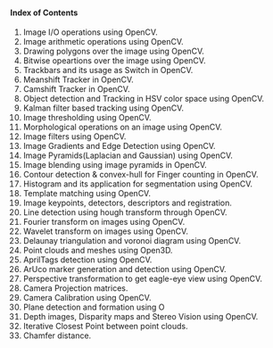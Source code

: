 #### Index of Contents
1. Image I/O operations using OpenCV.
2. Image arithmetic operations using OpenCV.
3. Drawing polygons over the image using OpenCV.
4. Bitwise opeartions over the image using OpenCV.
5. Trackbars and its usage as Switch in OpenCV.
6. Meanshift Tracker in OpenCV.
7. Camshift Tracker in OpenCV.
8. Object detection and Tracking in HSV color space using OpenCV.
9. Kalman filter based tracking using OpenCV.
10. Image thresholding using OpenCV.
11. Morphological operations on an image using OpenCV.
12. Image filters using OpenCV.
13. Image Gradients and Edge Detection using OpenCV.
14. Image Pyramids(Laplacian and Gaussian) using OpenCV.
15. Image blending using image pyramids in OpenCV.
16. Contour detection & convex-hull for Finger counting in OpenCV.
17. Histogram and its application for segmentation using OpenCV.
18. Template matching using OpenCV.
19. Image keypoints, detectors, descriptors and registration.
20. Line detection using hough transform through OpenCV.
21. Fourier transform on images using OpenCV.
22. Wavelet transform on images using OpenCV.
23. Delaunay triangulation and voronoi diagram using OpenCV.
24. Point clouds and meshes using Open3D.
25. AprilTags detection using OpenCV.
26. ArUco marker generation and detection using OpenCV.
27. Perspective transformation to get eagle-eye view using OpenCV.
28. Camera Projection matrices.
29. Camera Calibration using OpenCV.
30. Plane detection and formation using O
31. Depth images, Disparity maps and Stereo Vision using OpenCV. 
32. Iterative Closest Point between point clouds.
33. Chamfer distance. 
